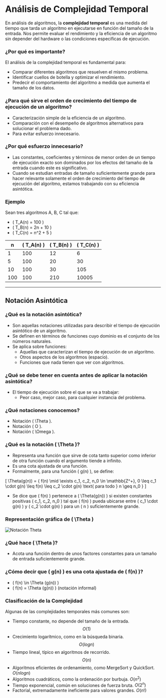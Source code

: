 # Análisis de Complejidad Temporal

En análisis de algoritmos, la **complejidad temporal** es una medida del tiempo que tarda un algoritmo en ejecutarse en función del tamaño de la entrada. Nos permite evaluar el rendimiento y la eficiencia de un algoritmo sin depender del hardware o las condiciones específicas de ejecución.

### ¿Por qué es importante?

El análisis de la complejidad temporal es fundamental para:

* Comparar diferentes algoritmos que resuelven el mismo problema.
* Identificar cuellos de botella y optimizar el rendimiento.
* Predecir el comportamiento del algoritmo a medida que aumenta el tamaño de los datos.

### ¿Para qué sirve el orden de crecimiento del tiempo de ejecución de un algoritmo?

- Caracterización simple de la eficiencia de un algoritmo.
- Comparación con el desempeño de algoritmos alternativos para solucionar el problema dado.
- Para evitar esfuerzo innecesario.

### ¿Por qué esfuerzo innecesario?

- Las constantes, coeficientes y términos de menor orden de un tiempo de ejecución exacto son dominados por los efectos del tamaño de la entrada cuando este es significativo.
- Cuando se estudian entradas de tamaño suficientemente grande para hacer relevante solamente el orden de crecimiento del tiempo de ejecución del algoritmo, estamos trabajando con su eficiencia asintótica.

### Ejemplo

Sean tres algoritmos A, B, C tal que:

- \( T_A(n) = 100 \)
- \( T_B(n) = 2n + 10 \)
- \( T_C(n) = n^2 + 5 \)

| n  | \( T_A(n) \) | \( T_B(n) \) | \( T_C(n) \) |
|----|-------------|-------------|-------------|
| 1  | 100         | 12          | 6           |
| 5  | 100         | 20          | 30          |
| 10 | 100         | 30          | 105         |
| 100| 100         | 210         | 10005       |

---

## Notación Asintótica

### ¿Qué es la notación asintótica?

- Son aquellas notaciones utilizadas para describir el tiempo de ejecución asintótico de un algoritmo.
- Se definen en términos de funciones cuyo dominio es el conjunto de los números naturales.
- Se aplica sobre funciones:
  - Aquellas que caracterizan el tiempo de ejecución de un algoritmo.
  - Otros aspectos de los algoritmos (espacio).
  - Funciones que nada tienen que ver con algoritmos.

### ¿Qué se debe tener en cuenta antes de aplicar la notación asintótica?

- El tiempo de ejecución sobre el que se va a trabajar:
  - Peor caso, mejor caso, para cualquier instancia del problema.

### ¿Qué notaciones conocemos?

- Notación \( \Theta \).
- Notación \( O \).
- Notación \( \Omega \).

### ¿Qué es la notación \( \Theta \)?

- Representa una función que sirve de cota tanto superior como inferior de otra función cuando el argumento tiende a infinito.
- Es una cota ajustada de una función.
- Formalmente, para una función \( g(n) \), se define:

\[
\Theta(g(n)) = \{ f(n) \mid \exists c_1, c_2, n_0 \in \mathbb{Z^+}, 0  \leq c_1 \cdot g(n) \leq f(n) \leq c_2 \cdot g(n) \text{ para todo } n \geq n_0 \}
\]

- Se dice que \( f(n) \) pertenece a \( \Theta(g(n)) \) si existen constantes positivas \( c_1, c_2, n_0 \) tal que \( f(n) \) pueda ubicarse entre \( c_1 \cdot g(n) \) y \( c_2 \cdot g(n) \) para un \( n \) suficientemente grande.

### Representación gráfica de \( \Theta \)

![Notación Theta](theta.png)

### ¿Qué hace \( \Theta \)?

- Acota una función dentro de unos factores constantes para un tamaño de entrada suficientemente grande.

### ¿Cómo decir que \( g(n) \) es una cota ajustada de \( f(n) \)?

- \( f(n) \in \Theta (g(n)) \)
- \( f(n) = \Theta (g(n)) \) (notación informal)

### Clasificación de la Complejidad

Algunas de las complejidades temporales más comunes son:

*  Tiempo constante, no depende del tamaño de la entrada. $$O(1)$$
*  Crecimiento logarítmico, como en la búsqueda binaria. $$O(log n)$$  
*  Tiempo lineal, típico en algoritmos de recorrido. $$O(n)$$  
*  Algoritmos eficientes de ordenamiento, como MergeSort y QuickSort. $O(n log n)$  
*  Algoritmos cuadráticos, como la ordenación por burbuja. $O(n^2)$  
*  Tiempo exponencial, común en soluciones de fuerza bruta. $O(2^n)$
*  Factorial, extremadamente ineficiente para valores grandes. $O(n!)$  

